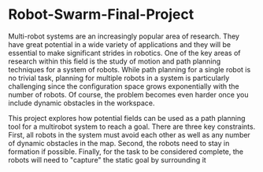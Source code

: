 # Robot-Swarm-Final-Project

  Multi-robot systems are an increasingly popular area of research. They have great potential in a wide variety of applications and they will be essential to make significant strides in robotics. One of the key areas of research within this field is the study of motion and
path planning techniques for a system of robots. While path planning for a single robot
is no trivial task, planning for multiple robots in a system is particularly challenging since
the configuration space grows exponentially with the number of robots. Of course, the
problem becomes even harder once you include dynamic obstacles in the workspace.

This project explores how potential fields can be used as a path planning tool for a multirobot system to reach a goal. There are three key constraints. First, all robots in the system must avoid each other as well as any number of dynamic obstacles in the map. Second, the
robots need to stay in formation if possible. Finally, for the task to be considered complete,
the robots will need to "capture" the static goal by surrounding it
